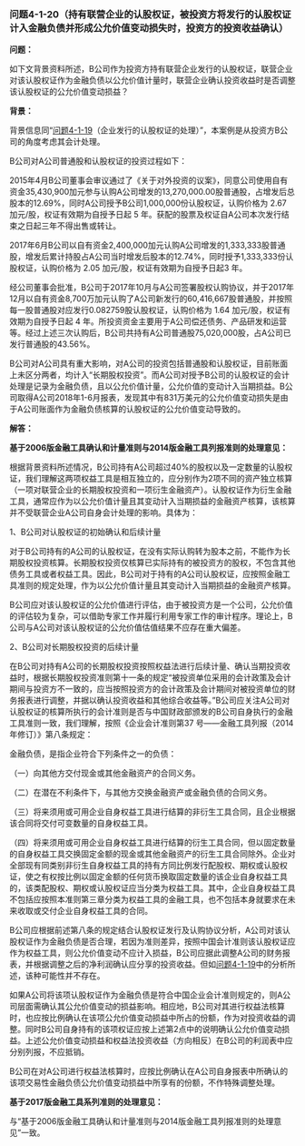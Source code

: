 ### 问题4-1-20（持有联营企业的认股权证，被投资方将发行的认股权证计入金融负债并形成公允价值变动损失时，投资方的投资收益确认）

**问题：**

如下文背景资料所述，B公司作为投资方持有联营企业发行的认股权证，联营企业对该认股权证作为金融负债以公允价值计量时，联营企业确认投资收益时是否调整该认股权证的公允价值变动损益？

**背景：**

背景信息同“[问题4-1-19](#_Hlk30770418)（企业发行的认股权证的处理）”，本案例是从投资方B公司的角度考虑其会计处理。

B公司对A公司普通股和认股权证的投资过程如下：

2015年4月B公司董事会审议通过了《关于对外投资的议案》，同意公司使用自有资金35,430,900加元参与认购A公司增发的13,270,000.00股普通股，占增发后总股本的12.69%，同时A公司授予B公司1,000,000份认股权证，认购价格为
2.67 加元/股，权证有效期为自授予日起 5
年。获配的股票及权证自A公司本次发行结束之日起三年不得出售或转让。

2017年6月B公司以自有资金2,400,000加元认购A公司增发的1,333,333股普通股，增发后累计持股占A公司当时增发后股本的12.74%，同时授予1,333,333份认股权证，认购价格为
2.05 加元/股，权证有效期为自授予日起3 年。

经公司董事会批准，B公司于2017年10月与A公司签署股权认购协议，并于2017年12月以自有资金8,700万加元认购了A公司新发行的60,416,667股普通股，并按照每一股普通股对应发行0.082759股认股权证，认购价格为
1.64 加元/股，权证有效期为自授予日起 4
年。所投资资金主要用于A公司偿还债务、产品研发和运营等。经过上述三次认购后，B公司共持有A公司普通股75,020,000股，占A公司已发行普通股的43.56%。

B公司对A公司具有重大影响，对A公司的投资包括普通股和认股权证，目前账面上未区分两者，均计入“长期股权投资”。而A公司对授予B公司的认股权证的会计处理是记录为金融负债，且以公允价值计量，公允价值的变动计入当期损益。B公司取得A公司2018年1-6月报表，发现其中有831万美元的公允价值变动损失是由于A公司账面作为金融负债核算的认股权证的公允价值变动导致的。

**解答：**

**基于2006版金融工具确认和计量准则与2014版金融工具列报准则的处理意见：**

根据背景资料所述情况，B公司持有A公司超过40%的股权以及一定数量的认股权证，我们理解这两项权益工具是相互独立的，应分别作为2项不同的资产独立核算（一项对联营企业的长期股权投资和一项衍生金融资产）。认股权证作为衍生金融工具，通常应作为以公允价值计量且其变动计入当期损益的金融资产核算，该核算并不受联营企业A公司自身会计处理的影响。具体为：

1、B公司对认股权证的初始确认和后续计量

对于B公司持有的A公司的认股权证，在没有实际认购转为股本之前，不能作为长期股权投资核算。长期股权投资仅核算已实际持有的被投资方的股权，不包含其他债务工具或者权益工具。因此，B公司对于持有的A公司认股权证，应按照金融工具准则的规定处理，作为以公允价值计量且其变动计入当期损益的金融资产核算。

B公司应对该认股权证的公允价值进行评估，由于被投资方是一个公司，公允价值的评估较为复杂，可以借助专家工作并履行利用专家工作的审计程序。理论上，B公司与A公司对该认股权证的公允价值估值结果不应存在重大偏差。

2、B公司对长期股权投资的后续计量

在B公司对持有A公司的长期股权投资按照权益法进行后续计量、确认当期投资收益时，根据长期股权投资准则第十一条的规定“被投资单位采用的会计政策及会计期间与投资方不一致的，应当按照投资方的会计政策及会计期间对被投资单位的财务报表进行调整，并据以确认投资收益和其他综合收益等。”B公司应关注A公司对认股权证的核算所执行的会计准则是否与中国财政部颁发的B公司自身执行的金融工具准则一致，我们理解，按照《企业会计准则第37
号——金融工具列报（2014 年修订）》第八条规定：

金融负债，是指企业符合下列条件之一的负债：

（一）向其他方交付现金或其他金融资产的合同义务。

（二）在潜在不利条件下，与其他方交换金融资产或金融负债的合同义务。

（三）将来须用或可用企业自身权益工具进行结算的非衍生工具合同，且企业根据该合同将交付可变数量的自身权益工具。

（四）将来须用或可用企业自身权益工具进行结算的衍生工具合同，但以固定数量的自身权益工具交换固定金额的现金或其他金融资产的衍生工具合同除外。企业对全部现有同类别非衍生自身权益工具的持有方同比例发行配股权、期权或认股权证，使之有权按比例以固定金额的任何货币换取固定数量的该企业自身权益工具的，该类配股权、期权或认股权证应当分类为权益工具。其中，企业自身权益工具不包括应按照本准则第三章分类为权益工具的金融工具，也不包括本身就要求在未来收取或交付企业自身权益工具的合同。

B公司应根据前述第八条的规定结合认股权证发行及认购协议分析，A公司对该认股权证作为金融负债是否合理，若因为准则差异，按照中国会计准则该认股权证应作为权益工具，则公允价值变动不应计入损益，B公司应据此调整A公司的财务报表，并根据调整之后的净利润确认应分享的投资收益。但如[问题4-1-19](#问题4-1-19企业发行的认股权证的处理)中的分析所述，该种可能性并不存在。

如果A公司将该项认股权证作为金融负债是符合中国企业会计准则规定的，则A公司层面需确认其公允价值变动的损益影响。相应地，B公司对其进行权益法核算时，也应按比例确认在该项公允价值变动损益中所占的份额，作为对投资收益的调整。同时B公司自身持有的该项权证应按上述第2点中的说明确认公允价值变动损益。上述公允价值变动损益和权益法投资收益（方向相反）在B公司的利润表中应分别列报，不应抵销。

B公司在对A公司进行权益法核算时，应按比例确认在A公司自身报表中所确认的该项交易性金融负债公允价值变动损益中所享有的份额，不作特殊调整处理。

**基于2017版金融工具系列准则的处理意见：**

与“基于2006版金融工具确认和计量准则与2014版金融工具列报准则的处理意见”一致。